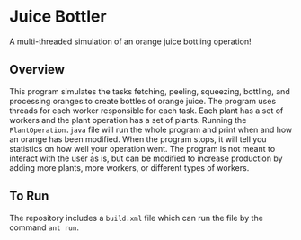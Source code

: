 # Juice Bottler
A multi-threaded simulation of an orange juice bottling operation!
## Overview
This program simulates the tasks fetching, peeling, squeezing, bottling, and processing oranges to create bottles of orange juice. 
The program uses threads for each worker responsible for each task. Each plant has a set of workers and the plant operation has a set of plants.
Running the ```PlantOperation.java``` file will run the whole program and print when and how an orange has been modified.
When the program stops, it will tell you statistics on how well your operation went. 
The program is not meant to interact with the user as is, but can be modified to increase production by adding more plants, more workers, or different types of workers.
## To Run
The repository includes a ```build.xml``` file which can run the file by the command ```ant run```.
